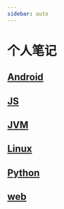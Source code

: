 ```yaml
---
sidebar: auto
---
```

# 个人笔记

## [Android](./android/)

## [JS](./js/)

## [JVM](./jvm/)

## [Linux](./linux/)

## [Python](./python/)

## [web](./web/)